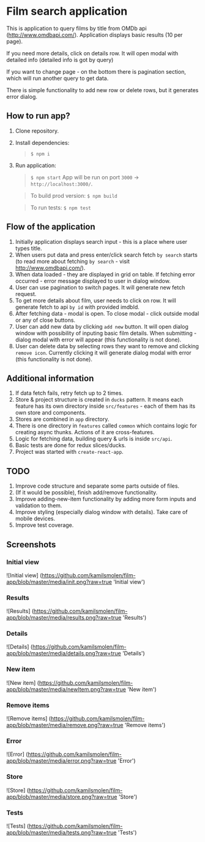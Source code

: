 # Film search application

This is application to query films by title from OMDb api (http://www.omdbapi.com/). Application displays basic results (10 per page).

If you need more details, click on details row. It will open modal with detailed info (detailed info is got by query)

If you want to change page - on the bottom there is pagination section, which will run another query to get data.

There is simple functionality to add new row or delete rows, but it generates error dialog.

## How to run app?

1. Clone repository.

2. Install dependencies:

   > `$ npm i`

3. Run application:

   > `$ npm start`
   > App will be run on port `3000` -> `http://localhost:3000/`.

   > To build prod version:
   > `$ npm build`

   > To run tests:
   > `$ npm test`

## Flow of the application

1. Initially application displays search input - this is a place where user types title.
2. When users put data and press enter/click search fetch `by search` starts (to read more about fetching `by search` - visit http://www.omdbapi.com/).
3. When data loaded - they are displayed in grid on table. If fetching error occurred - error message displayed to user in dialog window.
4. User can use pagination to switch pages. It will generate new fetch request.
5. To get more details about film, user needs to click on row. It will generate fetch to api `by id` with provided imdbId.
6. After fetching data - modal is open. To close modal - click outside modal or any of close buttons.
7. User can add new data by clicking `add new` button. It will open dialog window with possibility of inputing basic film details. When submitting - dialog modal with error will appear (this functionality is not done).
8. User can delete data by selecting rows they want to remove and clicking `remove icon`. Currently clicking it will generate dialog modal with error (this functionality is not done).

## Additional information

1. If data fetch fails, retry fetch up to 2 times.
2. Store & project structure is created in `ducks` pattern. It means each feature has its own directory inside `src/features` - each of them has its own store and components.
3. Stores are combined in `app` directory.
4. There is one directory in `features` called `common` which contains logic for creating async thunks. Actions of it are cross-features.
5. Logic for fetching data, building query & urls is inside `src/api`.
6. Basic tests are done for redux slices/ducks.
7. Project was started with `create-react-app`.

## TODO

1. Improve code structure and separate some parts outside of files.
2. (If it would be possible), finish add/remove functionality.
3. Improve adding-new-item functionality by adding more form inputs and validation to them.
4. Improve styling (especially dialog window with details). Take care of mobile devices.
5. Improve test coverage.

## Screenshots

### Initial view

![Initial view] (https://github.com/kamilsmolen/film-app/blob/master/media/init.png?raw=true 'Initial view')

### Results

![Results] (https://github.com/kamilsmolen/film-app/blob/master/media/results.png?raw=true 'Results')

### Details

![Details] (https://github.com/kamilsmolen/film-app/blob/master/media/details.png?raw=true 'Details')

### New item

![New item] (https://github.com/kamilsmolen/film-app/blob/master/media/newItem.png?raw=true 'New item')

### Remove items

![Remove items] (https://github.com/kamilsmolen/film-app/blob/master/media/remove.png?raw=true 'Remove items')

### Error

![Error] (https://github.com/kamilsmolen/film-app/blob/master/media/error.png?raw=true 'Error')

### Store

![Store] (https://github.com/kamilsmolen/film-app/blob/master/media/store.png?raw=true 'Store')

### Tests

![Tests] (https://github.com/kamilsmolen/film-app/blob/master/media/tests.png?raw=true 'Tests')
